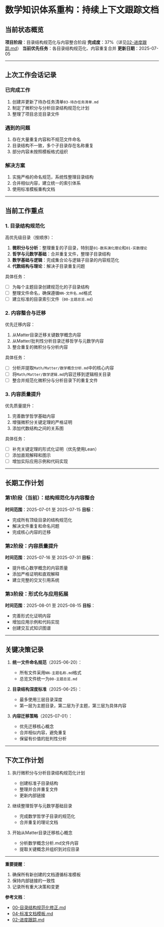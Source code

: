 # 数学知识体系重构：持续上下文跟踪文档

## 当前状态概览

**项目阶段**：目录结构规范化与内容整合阶段
**完成度**：37%（详见[02-进度跟踪.md](./02-进度跟踪.md)）
**当前优先任务**：各目录结构规范化、内容重复合并
**更新日期**：2025-07-05

---

## 上次工作会话记录

### 已完成工作

1. 创建并更新了待办任务清单`03-待办任务清单.md`
2. 制定了微积分与分析目录结构规范化计划
3. 整理了项目总览目录文件

### 遇到的问题

1. 存在大量重复内容和不规范文件命名
2. 目录结构不一致，多个子目录存在名称重复
3. 部分内容未按照模板格式组织

### 解决方案

1. 实施严格的命名规范，系统性整理目录结构
2. 合并相似内容，建立统一的索引体系
3. 使用标准模板重构文档

---

## 当前工作重点

### 1. 目录结构规范化

高优先级目录（按顺序）：

1. **微积分与分析**：整理重复的子目录，特别是`01-数系演化理论`和`01-实数理论`
2. **哲学与元数学基础**：合并重复文件，整理子目录结构
3. **数学基础与逻辑**：完成集合论与逻辑子目录的内容规范化
4. **代数结构与理论**：解决子目录重复问题

具体任务：

- [ ] 为每个主题目录创建规范化的子目录结构
- [ ] 整理文件命名，确保遵循`NN-文件名.md`格式
- [ ] 建立标准的目录索引文件（`00-主题总览.md`）

### 2. 内容整合与迁移

优先迁移内容：

1. 从Matter目录迁移关键数学概念内容
2. 从Matter/批判性分析目录迁移哲学与元数学内容
3. 整合重复的微积分与分析内容

具体任务：

- [ ] 分析并提取`Math/Matter/数学概念分析.md`中的核心内容
- [ ] 将`Math/Matter/数学逻辑.md`内容迁移到逻辑相关目录
- [ ] 整合并规范化微积分与分析目录下的重复文件

### 3. 内容质量提升

优先质量提升：

1. 完善数学哲学基础内容
2. 增强微积分关键定理的严格证明
3. 添加代数结构之间的关系图

具体任务：

- [ ] 补充关键定理的形式化证明（优先使用Lean）
- [ ] 添加直观解释和图示
- [ ] 增加实际应用示例和代码实现

---

## 长期工作计划

### 第1阶段（当前）：结构规范化与内容整合

**时间范围**：2025-07-01 至 2025-07-15
**目标**：

- 完成所有顶级目录的结构规范化
- 解决文件重复和命名问题
- 完成核心内容的迁移

### 第2阶段：内容质量提升

**时间范围**：2025-07-16 至 2025-07-31
**目标**：

- 提升核心数学概念的内容质量
- 添加严格证明和直观解释
- 建立完整的交叉引用系统

### 第3阶段：形式化与应用拓展

**时间范围**：2025-08-01 至 2025-08-15
**目标**：

- 完善形式化证明内容
- 增加应用示例和代码实现
- 创建交互式知识图谱

---

## 关键决策记录

1. **统一文件命名规范**（2025-06-20）：
   - 所有文件采用`NN-主题名称.md`格式
   - 总览文件统一为`00-主题总览.md`

2. **目录结构深度标准**（2025-06-25）：
   - 最多使用三层目录深度
   - 第一层为主题目录，第二层为子主题，第三层为具体内容

3. **内容迁移策略**（2025-07-01）：
   - 优先迁移核心概念
   - 合并相似内容，避免重复
   - 保留有价值的批判性分析

---

## 下次工作计划

1. 执行微积分与分析目录结构规范化计划
   - 创建标准子目录结构
   - 整理并合并重复文件
   - 更新内部链接

2. 继续整理哲学与元数学基础目录
   - 完成数学哲学子目录的规范化
   - 合并重复的理论文档

3. 开始从Matter目录迁移核心概念
   - 分析数学概念分析.md文件内容
   - 提取关键概念并组织到对应目录

---

**重要提醒**：

1. 确保所有新创建的文档遵循标准模板
2. 保持内部链接的一致性
3. 记录所有重大决策和变更

**参考文档**：

- [00-目录结构规范化修正.md](../00-目录结构规范化修正.md)
- [04-标准文档模板.md](./04-标准文档模板.md)
- [02-进度跟踪.md](./02-进度跟踪.md)
